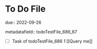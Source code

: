 # To Do File

due:: 2022-09-26

metadatafield:: todoTestFile_686_67

- [ ] Task of todoTestFile_686 1 [[Query me]]
